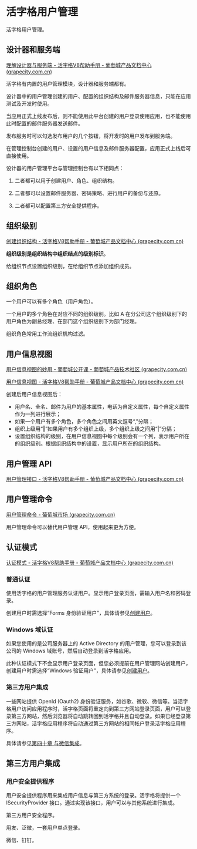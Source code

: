 # 活字格用户管理

活字格用户管理。

## 设计器和服务端

[理解设计器与服务端 - 活字格V8帮助手册 - 葡萄城产品文档中心 (grapecity.com.cn)](https://help.grapecity.com.cn/pages/viewpage.action?pageId=72356579)

活字格有内置的用户管理模块，设计器和服务端都有。

设计器中的用户管理创建的用户、配置的组织结构及邮件服务器信息，只能在应用测试及开发时使用。

当应用正式上线发布后，则不能使用此平台创建的用户登录使用应用，也不能使用此时配置的邮件服务器发送邮件。



发布服务时可以勾选发布用户的几个按钮，将开发时的用户发布到服务端。



在管理控制台创建的用户、设置的用户信息及邮件服务器配置，应用正式上线后可直接使用。



设计器的用户管理平台与管理控制台有以下相同点：

1. 二者都可以用于创建用户、角色、组织结构。

2. 二者都可以设置邮件服务器、密码策略、进行用户的备份与还原。

3. 二者都可以配置第三方安全提供程序。

## 组织级别

[创建组织结构 - 活字格V8帮助手册 - 葡萄城产品文档中心 (grapecity.com.cn)](https://help.grapecity.com.cn/pages/viewpage.action?pageId=72356728#id-创建组织结构-3.组织级别)

**组织级别是组织结构中组织结点的级别标识**。

给组织节点设置组织级别，在给组织节点添加组织成员。

## 组织角色

一个用户可以有多个角色（用户角色）。

一个用户的多个角色在对应不同的组织级别。比如 A 在分公司这个组织级别下的用户角色为副总经理、在部门这个组织级别下为部门经理。

组织角色常用工作流组织机构过滤。

## 用户信息视图

[用户信息视图的妙用 - 葡萄城公开课 - 葡萄城产品技术社区 (grapecity.com.cn)](https://gcdn.grapecity.com.cn/forum.php?mod=viewthread&tid=57696&highlight=%D3%C3%BB%A7%D0%C5%CF%A2%CA%D3%CD%BC)

[用户信息视图 - 活字格V8帮助手册 - 葡萄城产品文档中心 (grapecity.com.cn)](https://help.grapecity.com.cn/pages/viewpage.action?pageId=72356802)



创建后用户信息视图后：

- 用户名、全名、邮件为用户的基本属性，电话为自定义属性，每个自定义属性作为一列进行展示；
- 如果一个用户有多个角色，多个角色之间用英文逗号“,”分隔；
- 组织上级用“‖”如果用户有多个组织上级，多个组织上级之间用“|”分隔；
- 设置组织结构的级别，在用户信息视图中每个级别会有一个列，表示用户所在的组织级别。根据组织结构中的设置，显示用户所在的组织结构。

## 用户管理 API

[用户管理接口 - 活字格V8帮助手册 - 葡萄城产品文档中心 (grapecity.com.cn)](https://help.grapecity.com.cn/pages/viewpage.action?pageId=72356850)

## 用户管理命令

[用户管理命令 - 葡萄城市场 (grapecity.com.cn)](https://marketplace.grapecity.com.cn/ApplicationDetails?productID=SP2104270014&productDetailID=D2209090033&tabName=Tabs_detail)



用户管理命令可以替代用户管理 API，使用起来更为方便。



## 认证模式

[认证模式 - 活字格V8帮助手册 - 葡萄城产品文档中心 (grapecity.com.cn)](https://help.grapecity.com.cn/pages/viewpage.action?pageId=72356858)



### 普通认证

使用活字格的用户管理服务认证用户。显示用户登录页面，需输入用户名和密码登录。

创建用户时需选择“Forms 身份验证用户”，具体请参见[创建用户](https://help.grapecity.com.cn/pages/viewpage.action?pageId=72356598)。

### Windows 域认证

如果您使用的是公司服务器上的 Active Directory 的用户管理，您可以登录到该公司的 Windows 域账号，然后自动登录到活字格应用。

此种认证模式下不会显示用户登录页面，但您必须提前在用户管理网站创建用户，创建用户时需选择“Windows 验证用户”，具体请参见[创建用户](https://help.grapecity.com.cn/pages/viewpage.action?pageId=72356598)。

### 第三方用户集成

一些网站提供 OpenId (Oauth2) 身份验证服务，如谷歌、微软、微信等。当活字格用户访问应用程序时，活字格页面将重定向到第三方网站登录页面，用户可以登录第三方网站，然后浏览器将自动跳转回到活字格并且自动登录。如果已经登录第三方网站，活字格应用程序将自动通过第三方网站的相同帐户登录活字格应用程序。

具体请参见[第四十章 与微信集成](https://help.grapecity.com.cn/pages/viewpage.action?pageId=72363759)。



## 第三方用户集成



### 用户安全提供程序

用户安全提供程序用来集成用户信息与第三方系统的登录。活字格将提供一个 ISecurityProvider 接口。通过实现该接口，用户可以与其他系统进行集成。



 





第三方用户安全程序。

用友、泛微，一套用户单点登录。

微信、钉钉。





